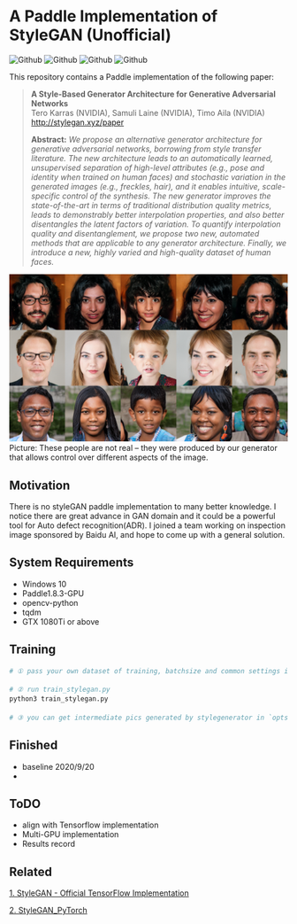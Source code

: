 # A Paddle Implementation of StyleGAN (Unofficial)

![Github](https://img.shields.io/badge/Paddle-v1.8.3-green.svg?style=for-the-badge&logo=data:logo/paddle2.png)
![Github](https://img.shields.io/badge/python-3.7-green.svg?style=for-the-badge&logo=appveyor&logo=python)
![Github](https://img.shields.io/badge/status-AlmostFinished-blue.svg?style=for-the-badge&logo=fire)
![Github](https://img.shields.io/badge/license-MIT-green.svg?style=for-the-badge&logo=fire)

This repository contains a Paddle implementation of the following paper:
> **A Style-Based Generator Architecture for Generative Adversarial Networks**<br>
> Tero Karras (NVIDIA), Samuli Laine (NVIDIA), Timo Aila (NVIDIA)<br>
> http://stylegan.xyz/paper
>
> **Abstract:** *We propose an alternative generator architecture for generative adversarial networks, borrowing from style transfer literature. The new architecture leads to an automatically learned, unsupervised separation of high-level attributes (e.g., pose and identity when trained on human faces) and stochastic variation in the generated images (e.g., freckles, hair), and it enables intuitive, scale-specific control of the synthesis. The new generator improves the state-of-the-art in terms of traditional distribution quality metrics, leads to demonstrably better interpolation properties, and also better disentangles the latent factors of variation. To quantify interpolation quality and disentanglement, we propose two new, automated methods that are applicable to any generator architecture. Finally, we introduce a new, highly varied and high-quality dataset of human faces.*


![Teaser image](utils/stylegan-teaser.png)
Picture: These people are not real – they were produced by our generator that allows control over different aspects of the image.

## Motivation
There is no styleGAN paddle implementation to many better knowledge. I notice there are great advance in GAN domain and it could be a powerful tool for Auto defect recognition(ADR). I joined a team working on inspection image sponsored by Baidu AI, and hope to come up with a general solution.

## System Requirements
- Windows 10
- Paddle1.8.3-GPU
- opencv-python
- tqdm
- GTX 1080Ti or above

## Training

``` python
# ① pass your own dataset of training, batchsize and common settings in TrainOpts of `opts.py`.

# ② run train_stylegan.py
python3 train_stylegan.py

# ③ you can get intermediate pics generated by stylegenerator in `opts.det/images/`
```

## Finished
- baseline 2020/9/20
- 


## ToDO
- align with Tensorflow implementation
- Multi-GPU implementation
- Results record

## Related
[1. StyleGAN - Official TensorFlow Implementation](https://github.com/NVlabs/stylegan)

[2. StyleGAN_PyTorch](https://github.com/tomguluson92/StyleGAN_PyTorch)
